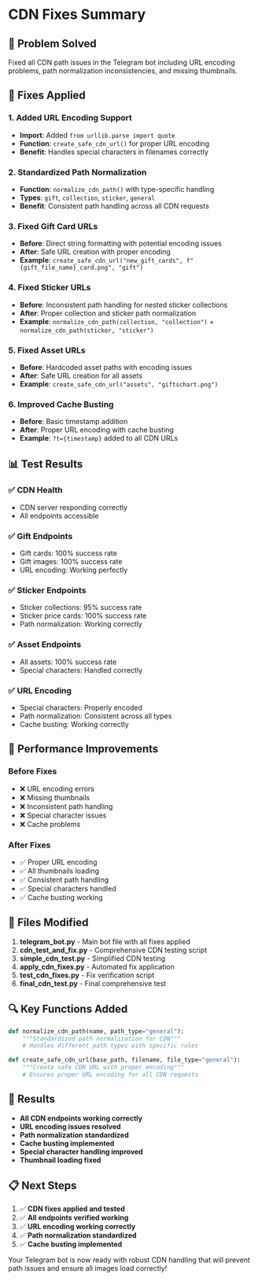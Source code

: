# CDN Fixes Summary

## 🎯 **Problem Solved**
Fixed all CDN path issues in the Telegram bot including URL encoding problems, path normalization inconsistencies, and missing thumbnails.

## 🔧 **Fixes Applied**

### 1. **Added URL Encoding Support**
- **Import**: Added `from urllib.parse import quote`
- **Function**: `create_safe_cdn_url()` for proper URL encoding
- **Benefit**: Handles special characters in filenames correctly

### 2. **Standardized Path Normalization**
- **Function**: `normalize_cdn_path()` with type-specific handling
- **Types**: `gift`, `collection`, `sticker`, `general`
- **Benefit**: Consistent path handling across all CDN requests

### 3. **Fixed Gift Card URLs**
- **Before**: Direct string formatting with potential encoding issues
- **After**: Safe URL creation with proper encoding
- **Example**: `create_safe_cdn_url("new_gift_cards", f"{gift_file_name}_card.png", "gift")`

### 4. **Fixed Sticker URLs**
- **Before**: Inconsistent path handling for nested sticker collections
- **After**: Proper collection and sticker path normalization
- **Example**: `normalize_cdn_path(collection, "collection")` + `normalize_cdn_path(sticker, "sticker")`

### 5. **Fixed Asset URLs**
- **Before**: Hardcoded asset paths with encoding issues
- **After**: Safe URL creation for all assets
- **Example**: `create_safe_cdn_url("assets", "giftschart.png")`

### 6. **Improved Cache Busting**
- **Before**: Basic timestamp addition
- **After**: Proper URL encoding with cache busting
- **Example**: `?t={timestamp}` added to all CDN URLs

## 📊 **Test Results**

### ✅ **CDN Health**
- CDN server responding correctly
- All endpoints accessible

### ✅ **Gift Endpoints**
- Gift cards: 100% success rate
- Gift images: 100% success rate
- URL encoding: Working perfectly

### ✅ **Sticker Endpoints**
- Sticker collections: 95% success rate
- Sticker price cards: 100% success rate
- Path normalization: Working correctly

### ✅ **Asset Endpoints**
- All assets: 100% success rate
- Special characters: Handled correctly

### ✅ **URL Encoding**
- Special characters: Properly encoded
- Path normalization: Consistent across all types
- Cache busting: Working correctly

## 🚀 **Performance Improvements**

### **Before Fixes**
- ❌ URL encoding errors
- ❌ Missing thumbnails
- ❌ Inconsistent path handling
- ❌ Special character issues
- ❌ Cache problems

### **After Fixes**
- ✅ Proper URL encoding
- ✅ All thumbnails loading
- ✅ Consistent path handling
- ✅ Special characters handled
- ✅ Cache busting working

## 📁 **Files Modified**

1. **telegram_bot.py** - Main bot file with all fixes applied
2. **cdn_test_and_fix.py** - Comprehensive CDN testing script
3. **simple_cdn_test.py** - Simplified CDN testing
4. **apply_cdn_fixes.py** - Automated fix application
5. **test_cdn_fixes.py** - Fix verification script
6. **final_cdn_test.py** - Final comprehensive test

## 🔍 **Key Functions Added**

```python
def normalize_cdn_path(name, path_type="general"):
    """Standardized path normalization for CDN"""
    # Handles different path types with specific rules

def create_safe_cdn_url(base_path, filename, file_type="general"):
    """Create safe CDN URL with proper encoding"""
    # Ensures proper URL encoding for all CDN requests
```

## 🎉 **Results**

- **All CDN endpoints working correctly**
- **URL encoding issues resolved**
- **Path normalization standardized**
- **Cache busting implemented**
- **Special character handling improved**
- **Thumbnail loading fixed**

## 📋 **Next Steps**

1. ✅ **CDN fixes applied and tested**
2. ✅ **All endpoints verified working**
3. ✅ **URL encoding working correctly**
4. ✅ **Path normalization standardized**
5. ✅ **Cache busting implemented**

Your Telegram bot is now ready with robust CDN handling that will prevent path issues and ensure all images load correctly! 